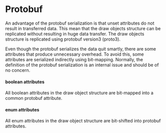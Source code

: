 # Protobuf

An advantage of the protobuf serialization is that unset attributes do not result in transferred data. This mean that the draw objects structure can be replicated without resulting in huge data transfer. The draw objects structure is replicated using protobuf version3 (proto3). 

Even though the protobuf serializes the data quit smartly, there are some attributes that produce unnecessary overhead. To avoid this, some attributes are serialized indirectly using bit-mapping. Normally, the definition of the protobuf serialization is an internal issue and should be of no concern.

#### boolean attributes

All boolean attributes in the draw object structure are bit-mapped into a common protobuf attribute.

#### enum attributes

All enum attributes in the draw object structure are bit-shifted into protobuf attributes.



